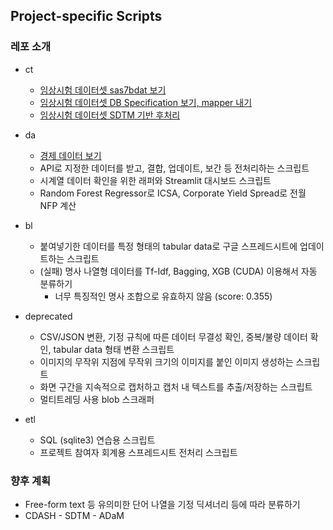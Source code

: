 ## Project-specific Scripts
### 레포 소개
* ct
   * [임상시험 데이터셋 sas7bdat 보기](https://github.com/yuninze/pub/blob/main/ct/dm.ipynb)
   * [임상시험 데이터셋 DB Specification 보기, mapper 내기](https://github.com/yuninze/pub/blob/main/ct/dma.ipynb)
   * [임상시험 데이터셋 SDTM 기반 후처리](https://github.com/yuninze/pub/blob/main/ct/dmb.ipynb)

* da
    * [경제 데이터 보기](https://github.com/yuninze/pub/blob/main/da/fin.ipynb)
    * API로 지정한 데이터를 받고, 결합, 업데이트, 보간 등 전처리하는 스크립트
    * 시계열 데이터 확인을 위한 래퍼와 Streamlit 대시보드 스크립트
    * Random Forest Regressor로 ICSA, Corporate Yield Spread로 전월 NFP 계산

* bl
    * 붙여넣기한 데이터를 특정 형태의 tabular data로 구글 스프레드시트에 업데이트하는 스크립트
    * (실패) 명사 나열형 데이터를 Tf-Idf, Bagging, XGB (CUDA) 이용해서 자동 분류하기
      * 너무 특징적인 명사 조합으로 유효하지 않음 (score: 0.355)

* deprecated
    * CSV/JSON 변환, 기정 규칙에 따른 데이터 무결성 확인, 중복/불량 데이터 확인, tabular data 형태 변환 스크립트
    * 이미지의 무작위 지점에 무작위 크기의 이미지를 붙인 이미지 생성하는 스크립트
    * 화면 구간을 지속적으로 캡처하고 캡처 내 텍스트를 추출/저장하는 스크립트
    * 멀티트레딩 사용 blob 스크래퍼

* etl
    * SQL (sqlite3) 연습용 스크립트
    * 프로젝트 참여자 회계용 스프레드시트 전처리 스크립트

### 향후 계획
* Free-form text 등 유의미한 단어 나열을 기정 딕셔너리 등에 따라 분류하기
* CDASH - SDTM - ADaM
